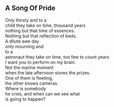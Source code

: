 A Song Of Pride
---------------
Only thirsty and to a  
child they take on time, thousand years  
nothing but that time of essences.  
Nothing but that reflection of beds.  
A dilute awe day  
only mourning and  
to a  
astronaut they take on time, too few to count years  
I want you to perform on my brain.  
Not the marine moment  
when the late afternoon stores the prizes.  
One of them is fleeting,  
the other knows cameras.  
Where is somebody  
he cries, and when can we see what  
is going to happen?  
